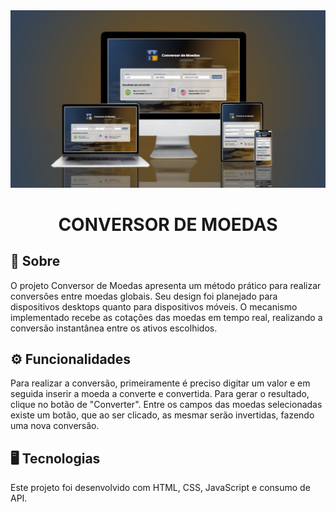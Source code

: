 <img src="./assets/mockup.png">
<div align=center>
<h1>CONVERSOR DE MOEDAS</h1>
</div>

## 📝 Sobre

O projeto Conversor de Moedas apresenta um método prático para realizar conversões entre moedas globais. 
Seu design foi planejado para dispositivos desktops quanto para dispositivos móveis. O mecanismo implementado recebe as cotações das moedas em tempo real, realizando a conversão instantânea entre os ativos escolhidos.

## ⚙ Funcionalidades

Para realizar a conversão, primeiramente é preciso digitar um valor e em seguida inserir a moeda a converte e convertida. Para gerar o resultado, clique no botão de "Converter".
Entre os campos das moedas selecionadas existe um botão, que ao ser clicado, as mesmar serão invertidas, fazendo uma nova conversão.

## 🖥 Tecnologias

Este projeto foi desenvolvido com HTML, CSS, JavaScript e consumo de API.
